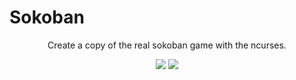 # Sokoban
<p align="center">
  Create a copy of the real sokoban game with the ncurses.
</p>
<p align="center">
  <img src="https://user-images.githubusercontent.com/72021381/118500070-c3b5a100-b727-11eb-9660-d4418f0aadac.png">
  
  <img src="https://user-images.githubusercontent.com/72021381/118500505-20b15700-b728-11eb-92af-a7492db98199.png">
</p>

